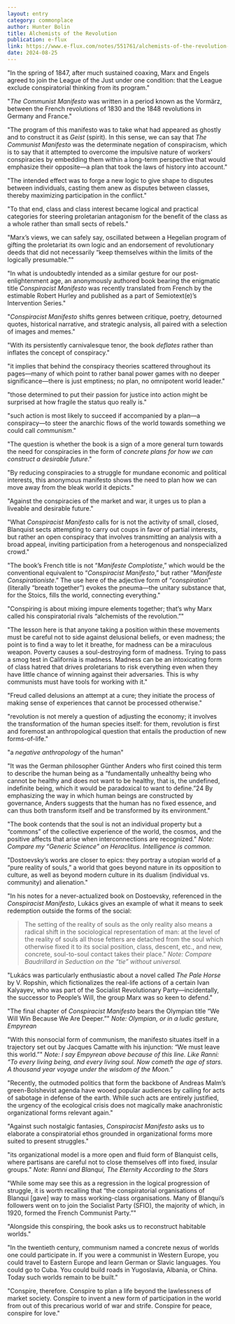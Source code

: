 ```yaml
---
layout: entry
category: commonplace
author: Hunter Bolin
title: Alchemists of the Revolution
publication: e-flux
link: https://www.e-flux.com/notes/551761/alchemists-of-the-revolution-from-the-communist-manifesto-to-conspiracist-manifesto-and-back
date: 2024-08-25
---
```


"In the spring of 1847, after much sustained coaxing, Marx and Engels agreed to join the League of the Just under one condition: that the League exclude conspiratorial thinking from its program."

"*The Communist Manifesto* was written in a period known as the Vormärz, between the French revolutions of 1830 and the 1848 revolutions in Germany and France."

"The program of this manifesto was to take what had appeared as ghostly and to construct it as *Geist* (spirit)*.* In this sense, we can say that *The Communist Manifesto* was the determinate negation of conspiracism, which is to say that it attempted to overcome the impulsive nature of workers’ conspiracies by embedding them within a long-term perspective that would emphasize their opposite—a plan that took the laws of history into account."

"The intended effect was to forge a new logic to give shape to disputes between individuals, casting them anew as disputes between classes, thereby maximizing participation in the conflict."

"To that end, class and class interest became logical and practical categories for steering proletarian antagonism for the benefit of the class as a whole rather than small sects of rebels."

"Marx’s views, we can safely say, oscillated between a Hegelian program of gifting the proletariat its own logic and an endorsement of revolutionary deeds that did not necessarily “keep themselves within the limits of the logically presumable.”"

"In what is undoubtedly intended as a similar gesture for our post-enlightenment age, an anonymously authored book bearing the enigmatic title *Conspiracist Manifesto* was recently translated from French by the estimable Robert Hurley and published as a part of Semiotext(e)’s Intervention Series."

"*Conspiracist Manifesto* shifts genres between critique, poetry, detourned quotes, historical narrative, and strategic analysis, all paired with a selection of images and memes."

"With its persistently carnivalesque tenor, the book *deflates* rather than inflates the concept of conspiracy."

"it implies that behind the conspiracy theories scattered throughout its pages—many of which point to rather banal power games with no deeper significance—there is just emptiness; no plan, no omnipotent world leader."

"those determined to put their passion for justice into action might be surprised at how fragile the status quo really is."

"such action is most likely to succeed if accompanied by a plan—a conspiracy—to steer the anarchic flows of the world towards something we could call *communism*."

"The question is whether the book is a sign of a more general turn towards the need for conspiracies in the form of *concrete* *plans for how we can construct a desirable future*."

"By reducing conspiracies to a struggle for mundane economic and political interests, this anonymous manifesto shows the need to plan how we can move away from the bleak world it depicts."

"Against the conspiracies of the market and war, it urges us to plan a liveable and desirable future."

"What *Conspiracist Manifesto* calls for is not the activity of small, closed, Blanquist sects attempting to carry out coups in favor of partial interests, but rather an open conspiracy that involves transmitting an analysis with a broad appeal, inviting participation from a heterogenous and nonspecialized crowd."

"The book’s French title is not “*Manifeste Complotiste*,” which would be the conventional equivalent to “*Conspiracist Manifesto*,” but rather “*Manifeste Conspirationiste*.” The use here of the adjective form of “*conspiration*” (literally “breath together”) evokes the pneuma—the unitary substance that, for the Stoics, fills the world, connecting everything."

"Conspiring is about mixing impure elements together; that’s why Marx called his conspiratorial rivals “alchemists of the revolution.”"

"The lesson here is that anyone taking a position within these movements must be careful not to side against delusional beliefs, or even madness; the point is to find a way to let it breathe, for madness can be a miraculous weapon. Poverty causes a soul-destroying form of madness. Trying to pass a smog test in California is madness. Madness can be an intoxicating form of class hatred that drives proletarians to risk everything even when they have little chance of winning against their adversaries. This is why communists must have tools for working with it."

"Freud called delusions an attempt at a cure; they initiate the process of making sense of experiences that cannot be processed otherwise."

"revolution is not merely a question of adjusting the economy; it involves the transformation of the human species itself: for them, revolution is first and foremost an anthropological question that entails the production of new forms-of-life."

"a *negative anthropology* of the human"

"It was the German philosopher Günther Anders who first coined this term to describe the human being as a “fundamentally unhealthy being who cannot be healthy and does not want to be healthy, that is, the undefined, indefinite being, which it would be paradoxical to want to define.”24 By emphasizing the way in which human beings are constructed by governance, Anders suggests that the human has no fixed essence, and can thus both transform itself and be transformed by its environment."

"The book contends that the soul is not an individual property but a “commons” of the collective experience of the world, the cosmos, and the positive affects that arise when interconnections are recognized."
*Note: Compare my “Generic Science” on Heraclitus. Intelligence is common.*


"Dostoevsky’s works are closer to epics: they portray a utopian world of a “pure reality of souls,” a world that goes beyond nature in its opposition to culture, as well as beyond modern culture in its dualism (individual vs. community) and alienation."

"In his notes for a never-actualized book on Dostoevsky, referenced in the *Conspiracist Manifesto*, Lukács gives an example of what it means to seek redemption outside the forms of the social:

> The setting of the reality of souls as the only reality also means a radical shift in the sociological representation of man: at the level of the reality of souls all those fetters are detached from the soul which otherwise fixed it to its social position, class, descent, etc., and new, concrete, soul-to-soul contact takes their place."
*Note: Compare Baudrillard in Seduction on the “tie” without universal.*


"Lukács was particularly enthusiastic about a novel called *The Pale Horse* by V. Ropshin, which fictionalizes the real-life actions of a certain Ivan Kalyayev, who was part of the Socialist Revolutionary Party—incidentally, the successor to People’s Will, the group Marx was so keen to defend."

"The final chapter of *Conspiracist Manifesto* bears the Olympian title “We Will Win Because We Are Deeper.”"
*Note: Olympian, or in a ludic gesture, *Empyrean**


"With this nonsocial form of communism, the manifesto situates itself in a trajectory set out by Jacques Camatte with his injunction: “We must leave this world.”"
*Note: I say Empyrean above because of this line. Like Ranni: “To every living being, and every living soul. Now cometh the age of stars. A thousand year voyage under the wisdom of the Moon.”*


"Recently, the outmoded politics that form the backbone of Andreas Malm’s green-Bolshevist agenda have wooed popular audiences by calling for acts of sabotage in defense of the earth. While such acts are entirely justified, the urgency of the ecological crisis does not magically make anachronistic organizational forms relevant again."

"Against such nostalgic fantasies, *Conspiracist Manifesto* asks us to elaborate a conspiratorial ethos grounded in organizational forms more suited to present struggles."

"its organizational model is a more open and fluid form of Blanquist cells, where partisans are careful not to close themselves off into fixed, insular groups."
*Note: Ranni and Blanqui, *The Eternity According to the Stars**


"While some may see this as a regression in the logical progression of struggle, it is worth recalling that “the conspiratorial organisations of Blanqui [gave] way to mass working-class organisations. Many of Blanqui’s followers went on to join the Socialist Party (SFIO), the majority of which, in 1920, formed the French Communist Party.”"

"Alongside this conspiring, the book asks us to reconstruct habitable worlds."

"In the twentieth century, communism named a concrete nexus of worlds one could participate in. If you were a communist in Western Europe, you could travel to Eastern Europe and learn German or Slavic languages. You could go to Cuba. You could build roads in Yugoslavia, Albania, or China. Today such worlds remain to be built."

"Conspire, therefore. Conspire to plan a life beyond the lawlessness of market society. Conspire to invent a new form of participation in the world from out of this precarious world of war and strife. Conspire for peace, conspire for love."
